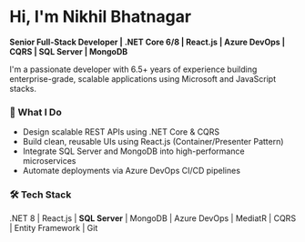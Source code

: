 # Hi, I'm Nikhil Bhatnagar

**Senior Full-Stack Developer | .NET Core 6/8 | React.js | Azure DevOps | CQRS | SQL Server | MongoDB**

I'm a passionate developer with 6.5+ years of experience building enterprise-grade, scalable applications using Microsoft and JavaScript stacks.

### 🚀 What I Do
- Design scalable REST APIs using .NET Core & CQRS
- Build clean, reusable UIs using React.js (Container/Presenter Pattern)
- Integrate SQL Server and MongoDB into high-performance microservices
- Automate deployments via Azure DevOps CI/CD pipelines

### 🛠 Tech Stack
.NET 8 | React.js | **SQL Server** | MongoDB | Azure DevOps | MediatR | CQRS | Entity Framework | Git
